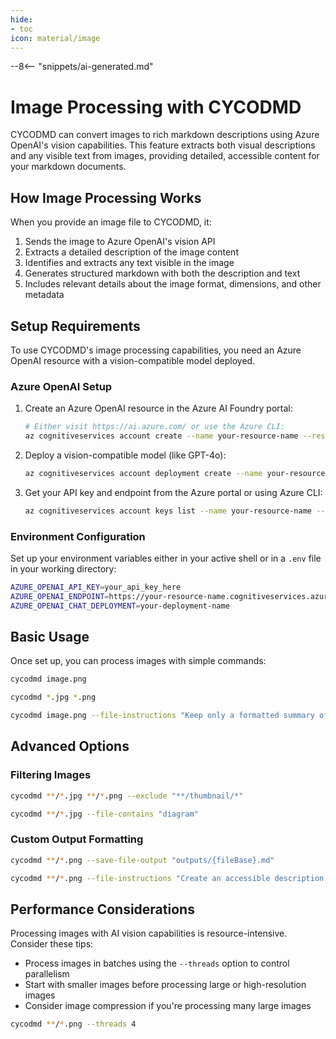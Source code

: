 ```yaml
---
hide:
- toc
icon: material/image
---
```


--8<-- "snippets/ai-generated.md"

# Image Processing with CYCODMD

CYCODMD can convert images to rich markdown descriptions using Azure OpenAI's vision capabilities. This feature extracts both visual descriptions and any visible text from images, providing detailed, accessible content for your markdown documents.

## How Image Processing Works

When you provide an image file to CYCODMD, it:

1. Sends the image to Azure OpenAI's vision API
2. Extracts a detailed description of the image content
3. Identifies and extracts any text visible in the image
4. Generates structured markdown with both the description and text
5. Includes relevant details about the image format, dimensions, and other metadata

## Setup Requirements

To use CYCODMD's image processing capabilities, you need an Azure OpenAI resource with a vision-compatible model deployed.

### Azure OpenAI Setup

1. Create an Azure OpenAI resource in the Azure AI Foundry portal:

    ``` bash title="Create Azure OpenAI resource"
    # Either visit https://ai.azure.com/ or use the Azure CLI:
    az cognitiveservices account create --name your-resource-name --resource-group your-resource-group --kind OpenAI --sku s0 --location your-location
    ```

2. Deploy a vision-compatible model (like GPT-4o):

    ``` bash title="Deploy vision model"
    az cognitiveservices account deployment create --name your-resource-name --resource-group your-resource-group --deployment-name your-deployment-name --model-name gpt-4o --model-version 2023-06-01
    ```

3. Get your API key and endpoint from the Azure portal or using Azure CLI:

    ``` bash title="Get API key"
    az cognitiveservices account keys list --name your-resource-name --resource-group your-resource-group
    ```

### Environment Configuration

Set up your environment variables either in your active shell or in a `.env` file in your working directory:

``` bash title="Configure environment variables"
AZURE_OPENAI_API_KEY=your_api_key_here
AZURE_OPENAI_ENDPOINT=https://your-resource-name.cognitiveservices.azure.com/
AZURE_OPENAI_CHAT_DEPLOYMENT=your-deployment-name
```

## Basic Usage

Once set up, you can process images with simple commands:

``` bash title="Process a single image"
cycodmd image.png
```

``` bash title="Process multiple images"
cycodmd *.jpg *.png
```

``` bash title="Process with instructions"
cycodmd image.png --file-instructions "Keep only a formatted summary of the text in markdown"
```

## Advanced Options

### Filtering Images

``` bash title="Filter by file type"
cycodmd **/*.jpg **/*.png --exclude "**/thumbnail/*"
```

``` bash title="Filter by content"
cycodmd **/*.jpg --file-contains "diagram"
```

### Custom Output Formatting

``` bash title="Save output to separate files"
cycodmd **/*.png --save-file-output "outputs/{fileBase}.md"
```

``` bash title="Apply specific instructions"
cycodmd **/*.png --file-instructions "Create an accessible description for screen readers"
```

## Performance Considerations

Processing images with AI vision capabilities is resource-intensive. Consider these tips:

- Process images in batches using the `--threads` option to control parallelism
- Start with smaller images before processing large or high-resolution images
- Consider image compression if you're processing many large images

``` bash title="Control parallel processing"
cycodmd **/*.png --threads 4
```
